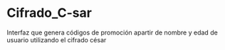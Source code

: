 # Cifrado_C-sar
Interfaz que genera códigos de promoción apartir de nombre y edad de usuario utilizando el cifrado césar
